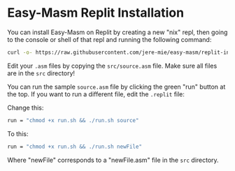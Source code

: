 # Easy-Masm Replit Installation

You can install Easy-Masm on Replit by creating a new "nix" repl, then going to the console or shell of that repl and running the following command:

```bash
curl -o- https://raw.githubusercontent.com/jere-mie/easy-masm/replit-install/install-replit.sh | bash
```

Edit your `.asm` files by copying the `src/source.asm` file. Make sure all files are in the `src` directory!

You can run the sample `source.asm` file by clicking the green "run" button at the top. If you want to run a different file, edit the `.replit` file:

Change this:

```bash
run = "chmod +x run.sh && ./run.sh source"
```

To this:

```bash
run = "chmod +x run.sh && ./run.sh newFile"
```

Where "newFile" corresponds to a "newFile.asm" file in the `src` directory.
